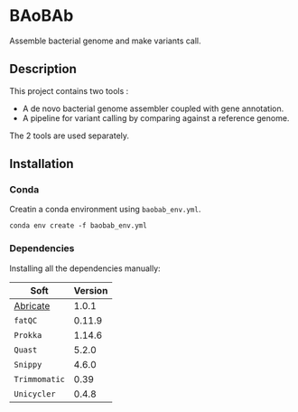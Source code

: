 # BAoBAb
Assemble bacterial genome and make variants call.

## Description

This project contains two tools :
* A de novo bacterial genome assembler coupled with gene annotation.
* A pipeline for variant calling by comparing against a reference genome.

The 2 tools are used separately.

## Installation

### Conda

Creatin a conda environment using `baobab_env.yml`.

```
conda env create -f baobab_env.yml
```

### Dependencies

Installing all the dependencies manually:

Soft|Version
---------|------------
[Abricate](https://www.bioinformatics.babraham.ac.uk/projects/fastqc/) | 1.0.1
`fatQC` | 0.11.9
`Prokka` | 1.14.6
`Quast` | 5.2.0
`Snippy` | 4.6.0
`Trimmomatic` | 0.39
`Unicycler` | 0.4.8
